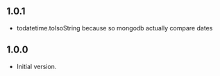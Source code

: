## 1.0.1

- todatetime.toIsoString because so mongodb actually compare dates 

## 1.0.0

- Initial version.
